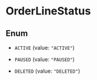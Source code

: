 

# OrderLineStatus

## Enum


* `ACTIVE` (value: `"ACTIVE"`)

* `PAUSED` (value: `"PAUSED"`)

* `DELETED` (value: `"DELETED"`)



